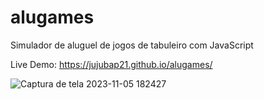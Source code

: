 # alugames
Simulador de aluguel de jogos de tabuleiro com JavaScript

Live Demo: https://jujubap21.github.io/alugames/

![Captura de tela 2023-11-05 182427](https://github.com/jujubap21/alugames/assets/148919434/9ec74826-81c1-4209-a76b-61d481cbbd73)
